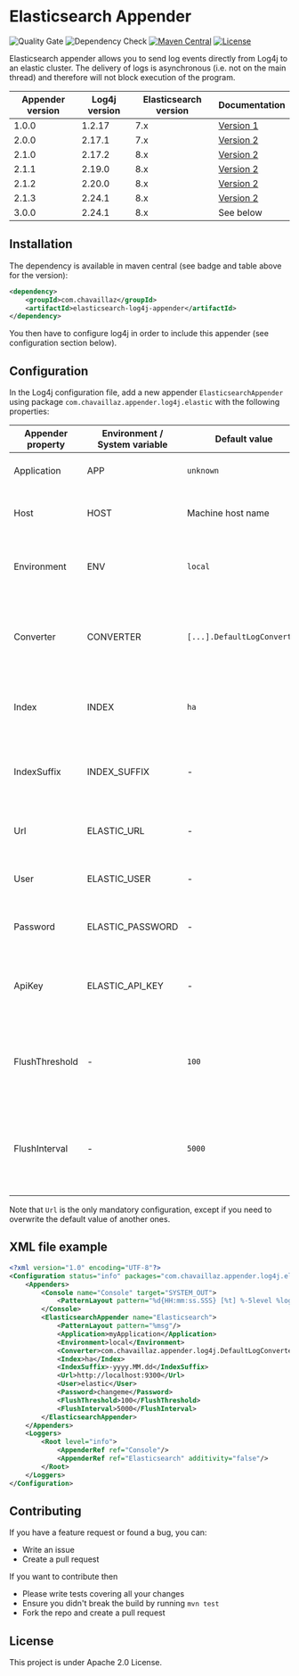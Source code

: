 # Elasticsearch Appender

[v1]: https://github.com/Chavaillaz/elasticsearch-log4j-appender/wiki/Appender-1.x-‐-Log4j-1.x
[v2]: https://github.com/Chavaillaz/elasticsearch-log4j-appender/wiki/Appender-2.x-‐-Log4j-2.x

![Quality Gate](https://github.com/chavaillaz/elasticsearch-log4j-appender/actions/workflows/sonarcloud.yml/badge.svg)
![Dependency Check](https://github.com/chavaillaz/elasticsearch-log4j-appender/actions/workflows/snyk.yml/badge.svg)
[![Maven Central](https://maven-badges.herokuapp.com/maven-central/com.chavaillaz/elasticsearch-log4j-appender/badge.svg)](https://maven-badges.herokuapp.com/maven-central/com.chavaillaz/elasticsearch-log4j-appender)
[![License](https://img.shields.io/badge/License-Apache%202.0-blue.svg)](https://opensource.org/licenses/Apache-2.0)

Elasticsearch appender allows you to send log events directly from Log4j to an elastic cluster. The delivery of logs is
asynchronous (i.e. not on the main thread) and therefore will not block execution of the program.

| Appender version | Log4j version | Elasticsearch version | Documentation   |
|------------------|---------------|-----------------------|-----------------|
| 1.0.0            | 1.2.17        | 7.x                   | [Version 1][v1] |
| 2.0.0            | 2.17.1        | 7.x                   | [Version 2][v2] |
| 2.1.0            | 2.17.2        | 8.x                   | [Version 2][v2] |
| 2.1.1            | 2.19.0        | 8.x                   | [Version 2][v2] |
| 2.1.2            | 2.20.0        | 8.x                   | [Version 2][v2] |
| 2.1.3            | 2.24.1        | 8.x                   | [Version 2][v2] |
| 3.0.0            | 2.24.1        | 8.x                   | See below       |

## Installation

The dependency is available in maven central (see badge and table above for the version):

```xml
<dependency>
    <groupId>com.chavaillaz</groupId>
    <artifactId>elasticsearch-log4j-appender</artifactId>
</dependency>
```

You then have to configure log4j in order to include this appender (see configuration section below).

## Configuration

In the Log4j configuration file, add a new appender `ElasticsearchAppender` using package 
`com.chavaillaz.appender.log4j.elastic` with the following properties:

| Appender property | Environment / System variable | Default value               | Description                                                                                                                             |
|-------------------|-------------------------------|-----------------------------|-----------------------------------------------------------------------------------------------------------------------------------------|
| Application       | APP                           | `unknown`                   | The name of the application generating the logs.                                                                                        |
| Host              | HOST                          | Machine host name           | The name of the host on which the application is running.                                                                               |
| Environment       | ENV                           | `local`                     | The name of the environment in which the application is running.                                                                        |
| Converter         | CONVERTER                     | `[...].DefaultLogConverter` | The path of the class used to convert logging events into key/value documents to be stored.                                             |
| Index             | INDEX                         | `ha`                        | The name of the Elasticsearch index to which the documents are sent.                                                                    |
| IndexSuffix       | INDEX_SUFFIX                  | -                           | The suffix added to the index name (using current date) in a format pattern suitable for `DateTimeFormatter`.                           |
| Url               | ELASTIC_URL                   | -                           | The address of Elasticsearch in the format `scheme://host:port`.                                                                        |
| User              | ELASTIC_USER                  | -                           | The username to use as credentials to access Elasticsearch.                                                                             |
| Password          | ELASTIC_PASSWORD              | -                           | The password to use as credentials to access Elasticsearch.                                                                             |
| ApiKey            | ELASTIC_API_KEY               | -                           | The API key (already encoded) to use as credentials to access Elasticsearch.                                                            |
| FlushThreshold    | -                             | `100`                       | The threshold number of messages triggering the transmission of documents to the server.                                                |
| FlushInterval     | -                             | `5000`                      | The time (ms) between two automatic flushes, which are triggering the transmission of logs, even if not reaching the defined threshold. |

Note that `Url` is the only mandatory configuration, except if you need to overwrite the default value of another ones.

## XML file example

```xml
<?xml version="1.0" encoding="UTF-8"?>
<Configuration status="info" packages="com.chavaillaz.appender.log4j.elastic">
    <Appenders>
        <Console name="Console" target="SYSTEM_OUT">
            <PatternLayout pattern="%d{HH:mm:ss.SSS} [%t] %-5level %logger{36} - %msg%n"/>
        </Console>
        <ElasticsearchAppender name="Elasticsearch">
            <PatternLayout pattern="%msg"/>
            <Application>myApplication</Application>
            <Environment>local</Environment>
            <Converter>com.chavaillaz.appender.log4j.DefaultLogConverter</Converter>
            <Index>ha</Index>
            <IndexSuffix>-yyyy.MM.dd</IndexSuffix>
            <Url>http://localhost:9300</Url>
            <User>elastic</User>
            <Password>changeme</Password>
            <FlushThreshold>100</FlushThreshold>
            <FlushInterval>5000</FlushInterval>
        </ElasticsearchAppender>
    </Appenders>
    <Loggers>
        <Root level="info">
            <AppenderRef ref="Console"/>
            <AppenderRef ref="Elasticsearch" additivity="false"/>
        </Root>
    </Loggers>
</Configuration>
```

## Contributing

If you have a feature request or found a bug, you can:

- Write an issue
- Create a pull request

If you want to contribute then

- Please write tests covering all your changes
- Ensure you didn't break the build by running `mvn test`
- Fork the repo and create a pull request

## License

This project is under Apache 2.0 License.